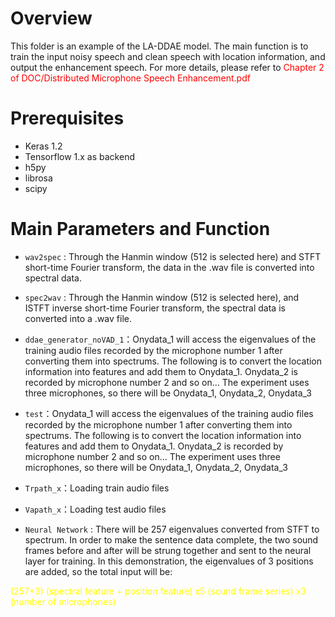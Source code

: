 # Overview

This folder is an example of the LA-DDAE model. The main function is to train the input noisy speech and clean speech with location information, and output the enhancement speech. For more details, please refer to 
<span style="color:red">
Chapter 2 of DOC/Distributed Microphone Speech Enhancement.pdf
</span>

# Prerequisites

- Keras 1.2
- Tensorflow 1.x as backend
- h5py
- librosa
- scipy

# Main Parameters and Function

- <code>wav2spec</code> : Through the Hanmin window (512 is selected here) and STFT short-time Fourier transform, the data in the .wav file is converted into spectral data.

- <code>spec2wav</code> : Through the Hanmin window (512 is selected here), and ISTFT inverse short-time Fourier transform, the spectral data is converted into a .wav file.

- <code>ddae_generator_noVAD_1</code>：Onydata_1 will access the eigenvalues of the training audio files recorded by the microphone number 1 after converting them into spectrums. The following is to convert the location information into features and add them to Onydata_1. Onydata_2 is recorded by microphone number 2 and so on... The experiment uses three microphones, so there will be Onydata_1, Onydata_2, Onydata_3

- <code>test</code>：Onydata_1 will access the eigenvalues of the training audio files recorded by the microphone number 1 after converting them into spectrums. The following is to convert the location information into features and add them to Onydata_1. Onydata_2 is recorded by microphone number 2 and so on... The experiment uses three microphones, so there will be Onydata_1, Onydata_2, Onydata_3

- <code>Trpath_x</code>：Loading train audio files

- <code>Vapath_x</code>：Loading test audio files 

- <code>Neural Network</code> : There will be 257 eigenvalues converted from STFT to spectrum. In order to make the sentence data complete, the two sound frames before and after will be strung together and sent to the neural layer for training. In this demonstration, the eigenvalues of 3 positions are added, so the total input will be: 
<span style="color:yellow">
(257+3) (spectral feature + position feature) x5 (sound frame series) x3 (number of microphones)
</span>